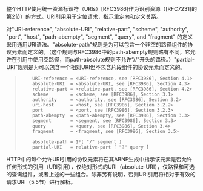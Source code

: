 整个HTTP使用统一资源标识符（URIs）[RFC3986]作为识别资源（[RFC7231]的第2节）的方式。URI引用用于定位请求，指示重定向和定义关系。

对"URI-reference", "absolute-URI", "relative-part", "scheme", "authority", "port", "host", "path-abempty", "segment", "query", and "fragment" 的定义采用通用URI语法。"absolute-path"规则是为可以包含一个非空的路径组件的协议元素而定义的。（这个规则与RFC3986中的path-abempty规则略有不同，它允许在引用中使用空路径，而path-absolute规则不允许“//”开头的路径。）"partial-URI"规则是为可以包含一个相对URI但不包含片段组件的协议元素而定义的。

> ```
>     URI-reference = <URI-reference, see [RFC3986], Section 4.1>
>     absolute-URI  = <absolute-URI, see [RFC3986], Section 4.3>
>     relative-part = <relative-part, see [RFC3986], Section 4.2>
>     scheme        = <scheme, see [RFC3986], Section 3.1>
>     authority     = <authority, see [RFC3986], Section 3.2>
>     uri-host      = <host, see [RFC3986], Section 3.2.2>
>     port          = <port, see [RFC3986], Section 3.2.3>
>     path-abempty  = <path-abempty, see [RFC3986], Section 3.3>
>     segment       = <segment, see [RFC3986], Section 3.3>
>     query         = <query, see [RFC3986], Section 3.4>
>     fragment      = <fragment, see [RFC3986], Section 3.5>
>
>     absolute-path = 1*( "/" segment )
>     partial-URI   = relative-part [ "?" query ]
> ```

HTTP中的每个允许URI引用的协议元素将在其ABNF生成中指示该元素是否允许任何形式的引用（URI引用），仅绝对形式的URI（absolute-URI），仅路径和可选的查询组件，或者上述的一些组合。除非另有说明，否则URI引用将相对于有效的请求URI（5.5节）进行解析。
